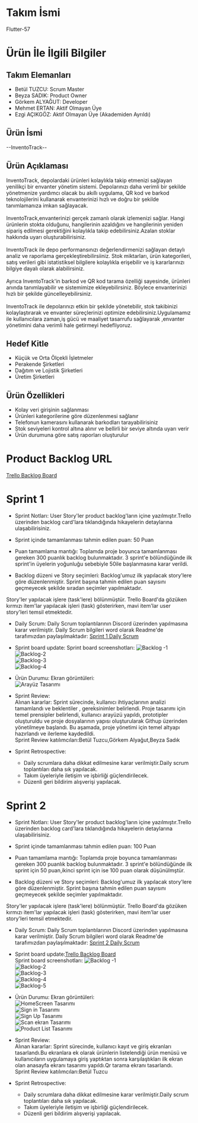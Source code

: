 # Takım İsmi
Flutter-57
# Ürün İle İlgili Bilgiler
## Takım Elemanları
* Betül TUZCU: Scrum Master 
* Beyza SADIK: Product Owner
* Görkem ALYAĞUT: Developer
* Mehmet ERTAN: Aktif Olmayan Üye
* Ezgi AÇIKGÖZ: Aktif Olmayan Üye (Akademiden Ayrıldı)
## Ürün İsmi
--InventoTrack--
## Ürün Açıklaması
InventoTrack, depolardaki ürünleri kolaylıkla takip etmenizi sağlayan yenilikçi bir envanter yönetim sistemi. Depolarınızı daha verimli bir şekilde yönetmenize yardımcı olacak bu akıllı uygulama, QR kod ve barkod teknolojilerini kullanarak envanterinizi hızlı ve doğru bir şekilde tanımlamanıza imkan sağlayacak.<br/><br/>
InventoTrack,envanterinizi gerçek zamanlı olarak izlemenizi sağlar. Hangi ürünlerin stokta olduğunu, hangilerinin azaldığını ve hangilerinin yeniden sipariş edilmesi gerektiğini kolaylıkla takip edebilirsiniz.Azalan stoklar hakkında uyarı oluşturabilirisiniz.<br/><br/>
InventoTrack ile depo performansınızı değerlendirmenizi sağlayan detaylı analiz ve raporlama gerçekleştirebilirsiiniz. Stok miktarları, ürün kategorileri, satış verileri gibi istatistiksel bilgilere kolaylıkla erişebilir ve iş kararlarınızı bilgiye dayalı olarak alabilirsiniz.<br/><br/>
Ayrıca InventoTrack'in barkod ve QR kod tarama özelliği sayesinde, ürünleri anında tanımlayabilir ve sistemimize ekleyebilirsiniz. Böylece envanterinizi hızlı bir şekilde güncelleyebilirsiniz.<br/><br/>
InventoTrack ile depolarınızı etkin bir şekilde yönetebilir, stok takibinizi kolaylaştırarak ve envanter süreçlerinizi optimize edebilirsiniz.Uygulamamız ile kullanıcılara zaman,iş gücü ve maaliyet tasarrufu sağlayarak ,envanter yönetimini daha verimli hale getirmeyi hedefliyoruz.
## Hedef Kitle
* Küçük ve Orta Ölçekli İşletmeler
* Perakende Şirketleri
* Dağıtım ve Lojistik Şirketleri
* Üretim Şirketleri
## Ürün Özellikleri
* Kolay veri girişinin sağlanması
* Ürünleri kategorilerine göre düzenlenmesi sağlanır
* Telefonun kamerasını kullanarak barkodları tarayabilirisiniz
* Stok seviyeleri kontrol altına alınır ve bellirli bir seviye altında uyarı verir
* Ürün durumuna göre satış raporları oluşturulur
# Product Backlog URL
[Trello Backlog Board](https://trello.com/b/OonGUllx/sprint1)
<a name="sprint 1"></a>
# Sprint 1
* Sprint Notları: User Story'ler product backlog'ların içine yazılmıştır.Trello üzerinden  backlog card'lara tıklandığında hikayelerin detaylarına ulaşabilirisiniz.

* Sprint içinde tamamlanması tahmin edilen puan: 50 Puan

* Puan tamamlama mantığı: Toplamda proje boyunca tamamlanması gereken 300 puanlık backlog bulunmaktadır. 3 sprint'e bölündüğünde ilk sprint'in üyelerin yoğunluğu sebebiyle 50ile başlanmasına karar verildi.

* Backlog düzeni ve Story seçimleri: Backlog'umuz ilk yapılacak story'lere göre düzenlenmiştir. Sprint başına tahmin edilen puan sayısını geçmeyecek şekilde sıradan seçimler yapılmaktadır.

Story'ler yapılacak işlere (task'lere) bölünmüştür. Trello Board'da gözüken kırmızı item'lar yapılacak işleri (task) gösterirken, mavi item'lar user story'leri temsil etmektedir.
* Daily Scrum: Daily Scrum toplantılarının Discord üzerinden yapılmasına karar verilmiştir. Daily Scrum bilgileri word olarak Readme'de tarafımızdan paylaşılmaktadır: [Sprint 1 Daily Scrum](https://github.com/betultuzcu1/F-57/blob/main/Sprint1/DailyScrum.docx)
* Sprint board update: Sprint board screenshotları:
  ![Backlog -1](https://github.com/betultuzcu1/F-57/blob/main/Sprint1/backlog/backlog-1.png)
  <br/>
  ![Backlog-2](https://github.com/betultuzcu1/F-57/blob/main/Sprint1/backlog/backlog-2.png)
  <br/>
  ![Backlog-3](https://github.com/betultuzcu1/F-57/blob/main/Sprint1/backlog/backlog-3.png)
  <br/>
  ![Backlog-4](https://github.com/betultuzcu1/F-57/blob/main/Sprint1/backlog/backlog-4.png)
  <br/>
* Ürün Durumu: Ekran görüntüleri:<br/>
  ![Arayüz Tasarımı](https://github.com/betultuzcu1/F-57/blob/main/Sprint1/%C3%BCr%C3%BCn/%C3%BCr%C3%BCnfoto.png)
* Sprint Review: <br/>
Alınan kararlar: Sprint sürecinde, kullanıcı ihtiyaçlarının analizi tamamlandı ve beklentiler , gereksinimler belirlendi. Proje tasarımı için temel prensipler belirlendi, kullanıcı arayüzü yapıldı, prototipler oluşturuldu ve proje dosyalarının yapısı oluşturularak Githup üzerinden yönetilmeye başlandı. Bu aşamada, proje yönetimi için temel altyapı hazırlandı ve ilerleme kaydedildi.<br/>
Sprint Review katılımcıları:Betül Tuzcu,Görkem Alyağut,Beyza Sadık

* Sprint Retrospective:<br/>
   * Daily scrumlara daha dikkat edilmesine karar verilmiştir.Daily scrum toplantıları daha sık yapılacak.
   * Takım üyeleriyle iletişim ve işbirliği güçlendirilecek.
   * Düzenli geri bildirim alışverişi yapılacak.
# Sprint 2
* Sprint Notları: User Story'ler product backlog'ların içine yazılmıştır.Trello üzerinden  backlog card'lara tıklandığında hikayelerin detaylarına ulaşabilirisiniz.

* Sprint içinde tamamlanması tahmin edilen puan: 100 Puan

* Puan tamamlama mantığı: Toplamda proje boyunca tamamlanması gereken 300 puanlık backlog bulunmaktadır. 3 sprint'e bölündüğünde ilk sprint için 50 puan,ikinci sprint için ise 100 puan olarak düşünülmştür.

* Backlog düzeni ve Story seçimleri: Backlog'umuz ilk yapılacak story'lere göre düzenlenmiştir. Sprint başına tahmin edilen puan sayısını geçmeyecek şekilde seçimler yapılmaktadır.

Story'ler yapılacak işlere (task'lere) bölünmüştür. Trello Board'da gözüken kırmızı item'lar yapılacak işleri (task) gösterirken, mavi item'lar user story'leri temsil etmektedir.
* Daily Scrum: Daily Scrum toplantılarının Discord üzerinden yapılmasına karar verilmiştir. Daily Scrum bilgileri word olarak Readme'de tarafımızdan paylaşılmaktadır: [Sprint 2 Daily Scrum](https://github.com/betultuzcu1/F-57/blob/main/Sprint2/DailyScrum.docx)
* Sprint board update:[Trello Backlog Board](https://trello.com/b/p1JOkc93/sprint2)
  <br/>
  Sprint board screenshotları:
  ![Backlog -1](https://github.com/betultuzcu1/F-57/blob/main/Sprint2/backlog/backlog-1.png)
  <br/>
  ![Backlog-2](https://github.com/betultuzcu1/F-57/blob/main/Sprint2/backlog/backlog-2.png)
  <br/>
  ![Backlog-3](https://github.com/betultuzcu1/F-57/blob/main/Sprint2/backlog/backlog-3.png)
  <br/>
  ![Backlog-4](https://github.com/betultuzcu1/F-57/blob/main/Sprint2/backlog/backlog-4.png)
  <br/>
  ![Backlog-5](https://github.com/betultuzcu1/F-57/blob/main/Sprint2/backlog/backlog-5.png)
  <br/>
* Ürün Durumu: Ekran görüntüleri:<br/>
  ![HomeScreen Tasarımı](https://github.com/betultuzcu1/F-57/blob/main/Sprint2/%C3%BCr%C3%BCn/home.png)
  <br/>
  ![Sign in Tasarımı](https://github.com/betultuzcu1/F-57/blob/main/Sprint2/%C3%BCr%C3%BCn/signin.png)
  <br/>
  ![Sign Up Tasarımı](https://github.com/betultuzcu1/F-57/blob/main/Sprint2/%C3%BCr%C3%BCn/signup.png)
  <br/>
  ![Scan ekran Tasarımı](https://github.com/betultuzcu1/F-57/blob/main/Sprint2/%C3%BCr%C3%BCn/scan.png)
  <br/>
  ![Product List Tasarımı](https://github.com/betultuzcu1/F-57/blob/main/Sprint2/%C3%BCr%C3%BCn/product.png)
  <br/>
* Sprint Review: <br/>
Alınan kararlar: Sprint sürecinde, kullanıcı kayıt ve giriş ekranları tasarlandı.Bu ekranlara ek olarak ürünlerin listelendiği ürün menüsü ve kullanıcıların uygulamaya giriş yaptıktan sonra karşılaştıkları ilk ekran olan anasayfa ekranı tasarımı yapıldı.Qr tarama ekranı tasarlandı.<br/>
Sprint Review katılımcıları:Betül Tuzcu

* Sprint Retrospective:<br/>
   * Daily scrumlara daha dikkat edilmesine karar verilmiştir.Daily scrum toplantıları daha sık yapılacak.
   * Takım üyeleriyle iletişim ve işbirliği güçlendirilecek.
   * Düzenli geri bildirim alışverişi yapılacak.

  




